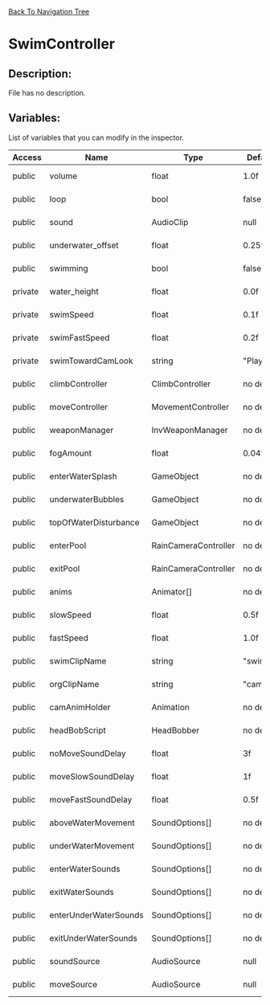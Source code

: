 [Back To Navigation Tree](https://wesleywh.github.io/GameDevRepo/docs/navigation.html)
# SwimController

## Description:
File has no description.

## Variables:
List of variables that you can modify in the inspector.

|Access|Name|Type|Default Value|Description|
|---|---|---|---|---|
|public|volume|float|1.0f|No description.|
|public|loop|bool|false|No description.|
|public|sound|AudioClip|null|No description.|
|public|underwater_offset|float|0.25f|No description.|
|public|swimming|bool|false|No description.|
|private|water_height|float|0.0f|No description.|
|private|swimSpeed|float|0.1f|No description.|
|private|swimFastSpeed|float|0.2f|No description.|
|private|swimTowardCamLook|string|"PlayerCamera"|No description.|
|public|climbController|ClimbController|no default|No description.|
|public|moveController|MovementController|no default|No description.|
|public|weaponManager|InvWeaponManager|no default|No description.|
|public|fogAmount|float|0.04f|No description.|
|public|enterWaterSplash|GameObject|no default|No description.|
|public|underwaterBubbles|GameObject|no default|No description.|
|public|topOfWaterDisturbance|GameObject|no default|No description.|
|public|enterPool|RainCameraController|no default|No description.|
|public|exitPool|RainCameraController|no default|No description.|
|public|anims|Animator[]|no default|No description.|
|public|slowSpeed|float|0.5f|No description.|
|public|fastSpeed|float|1.0f|No description.|
|public|swimClipName|string|"swim"|No description.|
|public|orgClipName|string|"camera_sway"|No description.|
|public|camAnimHolder|Animation|no default|No description.|
|public|headBobScript|HeadBobber|no default|No description.|
|public|noMoveSoundDelay|float|3f|No description.|
|public|moveSlowSoundDelay|float|1f|No description.|
|public|moveFastSoundDelay|float|0.5f|No description.|
|public|aboveWaterMovement|SoundOptions[]|no default|No description.|
|public|underWaterMovement|SoundOptions[]|no default|No description.|
|public|enterWaterSounds|SoundOptions[]|no default|No description.|
|public|exitWaterSounds|SoundOptions[]|no default|No description.|
|public|enterUnderWaterSounds|SoundOptions[]|no default|No description.|
|public|exitUnderWaterSounds|SoundOptions[]|no default|No description.|
|public|soundSource|AudioSource|null|No description.|
|public|moveSource|AudioSource|null|No description.|
